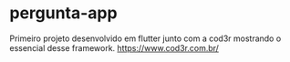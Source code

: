 # pergunta-app
Primeiro projeto desenvolvido em flutter junto com a cod3r mostrando o essencial desse framework. https://www.cod3r.com.br/
